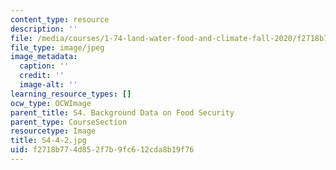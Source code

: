 ```yaml
---
content_type: resource
description: ''
file: /media/courses/1-74-land-water-food-and-climate-fall-2020/f2718b774d852f7b9fc612cda8b19f76_S4-4-2.jpg
file_type: image/jpeg
image_metadata:
  caption: ''
  credit: ''
  image-alt: ''
learning_resource_types: []
ocw_type: OCWImage
parent_title: S4. Background Data on Food Security
parent_type: CourseSection
resourcetype: Image
title: S4-4-2.jpg
uid: f2718b77-4d85-2f7b-9fc6-12cda8b19f76
---
```

